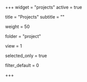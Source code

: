 +++
widget = "projects"
active = true

title = "Projects"
subtitle = ""

weight = 50

folder = "project"

view = 1

selected_only = true

filter_default = 0

+++
